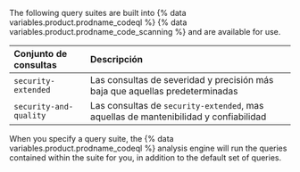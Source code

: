 The following query suites are built into {% data variables.product.prodname_codeql %} {% data variables.product.prodname_code_scanning %} and are available for use.

  | Conjunto de consultas  | Descripción                                                                          |
  |:---------------------- |:------------------------------------------------------------------------------------ |
  | `security-extended`    | Las consultas de severidad y precisión más baja que aquellas predeterminadas         |
  | `security-and-quality` | Las consultas de `security-extended`, mas aquellas de mantenibilidad y confiabilidad |

When you specify a query suite, the {% data variables.product.prodname_codeql %} analysis engine will run the queries contained within the suite for you, in addition to the default set of queries.
